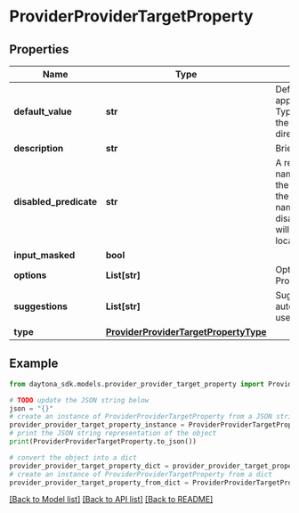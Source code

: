 # ProviderProviderTargetProperty


## Properties

Name | Type | Description | Notes
------------ | ------------- | ------------- | -------------
**default_value** | **str** | DefaultValue is converted into the appropriate type based on the Type If the property is a FilePath, the DefaultValue is a path to a directory | [optional] 
**description** | **str** | Brief description of the property | [optional] 
**disabled_predicate** | **str** | A regex string matched with the name of the target to determine if the property should be disabled If the regex matches the target name, the property will be disabled E.g. \&quot;^local$\&quot; will disable the property for the local target | [optional] 
**input_masked** | **bool** |  | [optional] 
**options** | **List[str]** | Options is only used if the Type is ProviderTargetPropertyTypeOption | [optional] 
**suggestions** | **List[str]** | Suggestions is an optional list of auto-complete values to assist the user while filling the field | [optional] 
**type** | [**ProviderProviderTargetPropertyType**](ProviderProviderTargetPropertyType.md) |  | [optional] 

## Example

```python
from daytona_sdk.models.provider_provider_target_property import ProviderProviderTargetProperty

# TODO update the JSON string below
json = "{}"
# create an instance of ProviderProviderTargetProperty from a JSON string
provider_provider_target_property_instance = ProviderProviderTargetProperty.from_json(json)
# print the JSON string representation of the object
print(ProviderProviderTargetProperty.to_json())

# convert the object into a dict
provider_provider_target_property_dict = provider_provider_target_property_instance.to_dict()
# create an instance of ProviderProviderTargetProperty from a dict
provider_provider_target_property_from_dict = ProviderProviderTargetProperty.from_dict(provider_provider_target_property_dict)
```
[[Back to Model list]](../README.md#documentation-for-models) [[Back to API list]](../README.md#documentation-for-api-endpoints) [[Back to README]](../README.md)


